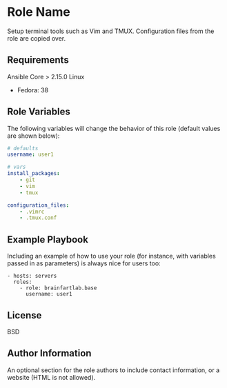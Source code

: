 Role Name
=========

Setup terminal tools such as Vim and TMUX. Configuration files from the role are copied over.

Requirements
------------

Ansible Core > 2.15.0
Linux
- Fedora: 38

Role Variables
--------------

The following variables will change the behavior of this role (default values are shown below):
```yaml
# defaults
username: user1

# vars
install_packages:
    - git
    - vim
    - tmux

configuration_files:
    - .vimrc
    - .tmux.conf
```

Example Playbook
----------------

Including an example of how to use your role (for instance, with variables passed in as parameters) is always nice for users too:

    - hosts: servers
      roles:
        - role: brainfartlab.base
          username: user1

License
-------

BSD

Author Information
------------------

An optional section for the role authors to include contact information, or a website (HTML is not allowed).

